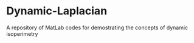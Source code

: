 # Dynamic-Laplacian

A repository of MatLab codes for demostrating the concepts of dynamic isoperimetry
